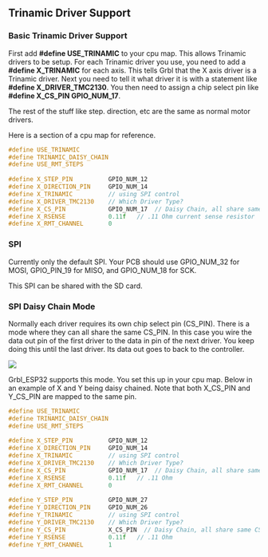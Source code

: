## Trinamic Driver Support

### Basic Trinamic Driver Support

First add **#define USE_TRINAMIC** to your cpu map. This allows Trinamic drivers to be setup. For each Trinamic driver you  use, you need to add a **#define X_TRINAMIC** for each axis. This tells Grbl that the X axis driver is a Trinamic driver. Next you need to tell it what driver it is with a statement like **#define X_DRIVER_TMC2130**. You then need to assign a chip select pin like **#define X_CS_PIN GPIO_NUM_17**. 

The rest of the stuff like step. direction, etc are the same as normal motor drivers.

Here is a section of a cpu map for reference.

```C++
#define USE_TRINAMIC  
#define TRINAMIC_DAISY_CHAIN
#define USE_RMT_STEPS
	
#define X_STEP_PIN      	GPIO_NUM_12
#define X_DIRECTION_PIN   	GPIO_NUM_14
#define X_TRINAMIC   	   	// using SPI control
#define X_DRIVER_TMC2130 	// Which Driver Type?
#define X_CS_PIN    		GPIO_NUM_17  // Daisy Chain, all share same CS pin
#define X_RSENSE			0.11f   // .11 Ohm current sense resistor
#define X_RMT_CHANNEL		0
```



### SPI 

Currently only the default SPI. Your PCB should use GPIO_NUM_32 for MOSI, GPIO_PIN_19 for MISO, and GPIO_NUM_18 for SCK.

This SPI can be shared with the SD card.

### SPI Daisy Chain Mode

Normally each driver requires its own chip select pin (CS_PIN). There is a mode where they can all share the same CS_PIN. In this case you wire the data out pin of the first driver to the data in pin of the next driver. You keep doing this until the last driver. Its data out goes to back to the controller.



![](http://www.buildlog.net/blog/wp-content/uploads/2019/11/daisy_chain.png)

Grbl_ESP32 supports this mode. You set this up in your cpu map. Below in an example of X and Y being daisy chained. Note that both X_CS_PIN and Y_CS_PIN are mapped to the same pin.

```C++
#define USE_TRINAMIC  
#define TRINAMIC_DAISY_CHAIN
#define USE_RMT_STEPS
	
#define X_STEP_PIN      	GPIO_NUM_12
#define X_DIRECTION_PIN   	GPIO_NUM_14
#define X_TRINAMIC   	   	// using SPI control
#define X_DRIVER_TMC2130 	// Which Driver Type?
#define X_CS_PIN    		GPIO_NUM_17  // Daisy Chain, all share same CS pin
#define X_RSENSE			0.11f   // .11 Ohm
#define X_RMT_CHANNEL		0
	
#define Y_STEP_PIN      	GPIO_NUM_27
#define Y_DIRECTION_PIN   	GPIO_NUM_26
#define Y_TRINAMIC   	   	// using SPI control
#define Y_DRIVER_TMC2130 	// Which Driver Type?
#define Y_CS_PIN    		X_CS_PIN  // Daisy Chain, all share same CS pin
#define Y_RSENSE			0.11f   // .11 Ohm
#define Y_RMT_CHANNEL		1	
```





